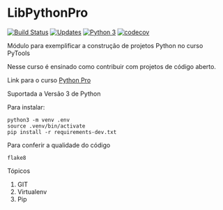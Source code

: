 # LibPythonPro
[![Build Status](https://travis-ci.org/smkbarbosa/libpythonpro.svg?branch=main)](https://travis-ci.org/smkbarbosa/libpythonpro)
[![Updates](https://pyup.io/repos/github/smkbarbosa/libpythonpro/shield.svg)](https://pyup.io/repos/github/smkbarbosa/libpythonpro/)
[![Python 3](https://pyup.io/repos/github/smkbarbosa/libpythonpro/python-3-shield.svg)](https://pyup.io/repos/github/smkbarbosa/libpythonpro/)
[![codecov](https://codecov.io/gh/smkbarbosa/libpythonpro/branch/main/graph/badge.svg?token=PFVZDX8UTI)](https://codecov.io/gh/smkbarbosa/libpythonpro)

Módulo para exemplificar a construção de projetos Python no curso PyTools

Nesse curso é ensinado como contribuir com projetos de código aberto.

Link para o curso [Python Pro](https://python.pro.br)

Suportada a Versão 3 de Python

Para instalar:
```console
python3 -m venv .env
source .venv/bin/activate
pip install -r requirements-dev.txt
```

Para conferir a qualidade do código
```console
flake8
```

Tópicos 
1. GIT
1. Virtualenv
1. Pip